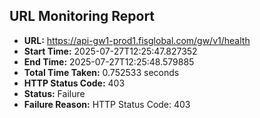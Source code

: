 ## URL Monitoring Report

- **URL:** https://api-gw1-prod1.fisglobal.com/gw/v1/health
- **Start Time:** 2025-07-27T12:25:47.827352
- **End Time:** 2025-07-27T12:25:48.579885
- **Total Time Taken:** 0.752533 seconds
- **HTTP Status Code:** 403
- **Status:** Failure
- **Failure Reason:** HTTP Status Code: 403
